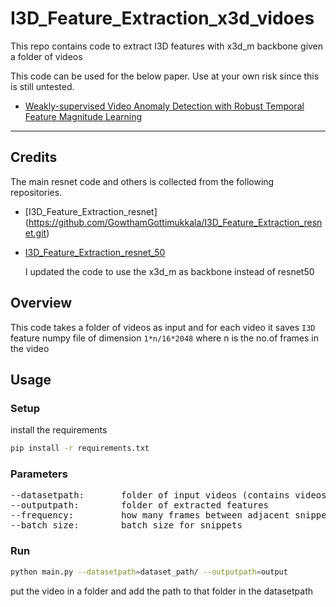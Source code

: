 # I3D_Feature_Extraction_x3d_vidoes
This repo contains code to extract I3D features with x3d_m backbone given a folder of videos

This code can be used for the below paper. Use at your own risk since this is still untested.
* [Weakly-supervised Video Anomaly Detection with Robust Temporal Feature Magnitude Learning](https://arxiv.org/pdf/2101.10030.pdf)

---




## Credits
The main resnet code and others is collected from the following repositories. 

* [I3D_Feature_Extraction_resnet] (https://github.com/GowthamGottimukkala/I3D_Feature_Extraction_resnet.git)
* [I3D_Feature_Extraction_resnet_50](https://github.com/Guechmed/I3D_Feature_Extraction_resnet_50)

  I updated the code to use the x3d_m as backbone instead of resnet50

## Overview
This code takes a folder of videos as input and for each video it saves ```I3D``` feature numpy file of dimension ```1*n/16*2048``` where n is the no.of frames in the video

## Usage
### Setup
 install the requirements 
```bash
pip install -r requirements.txt
```


### Parameters
<pre>
--datasetpath:       folder of input videos (contains videos or subdirectories of videos)
--outputpath:        folder of extracted features
--frequency:         how many frames between adjacent snippet
--batch_size:        batch size for snippets
</pre>

### Run
```bash
python main.py --datasetpath=dataset_path/ --outputpath=output
```
put the video in a folder and add the path to that folder in the datasetpath
